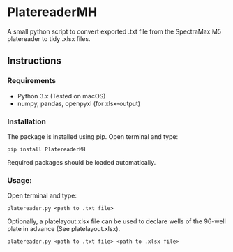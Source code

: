 # PlatereaderMH

A small python script to convert exported .txt file from the SpectraMax M5 platereader to tidy .xlsx files.

## Instructions
### Requirements
* Python 3.x (Tested on macOS)
* numpy, pandas, openpyxl (for xlsx-output)

### Installation
The package is installed using pip. Open terminal and type:
```
pip install PlatereaderMH
```
Required packages should be loaded automatically.
### Usage:
Open terminal and type:
```
platereader.py <path to .txt file>
```
Optionally, a platelayout.xlsx file can be used to declare wells of the 96-well plate in advance (See platelayout.xlsx).  
```
platereader.py <path to .txt file> <path to .xlsx file>
```
